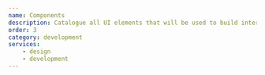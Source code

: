 ```yaml
---
name: Components
description: Catalogue all UI elements that will be used to build interfaces, such as tables, buttons, cards, etc, with their code.
order: 3
category: development
services:
    - design
    - development
---
```

